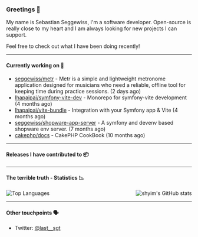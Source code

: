### Greetings 👋

My name is Sebastian Seggewiss, I'm a software developer.
Open-source is really close to my heart and I am always looking for new projects I can support.

Feel free to check out what I have been doing recently!

---

#### Currently working on 💪

- [seggewiss/metr](https://github.com/seggewiss/metr) - Metr is a simple and lightweight metronome application designed for musicians who need a reliable, offline tool for keeping time during practice sessions. (2 days ago)
- [lhapaipai/symfony-vite-dev](https://github.com/lhapaipai/symfony-vite-dev) - Monorepo for symfony-vite development (4 months ago)
- [lhapaipai/vite-bundle](https://github.com/lhapaipai/vite-bundle) - Integration with your Symfony app &amp; Vite (4 months ago)
- [seggewiss/shopware-app-server](https://github.com/seggewiss/shopware-app-server) - A symfony and devenv based shopware env server. (7 months ago)
- [cakephp/docs](https://github.com/cakephp/docs) - CakePHP CookBook (10 months ago)

---

#### Releases I have contributed to 📦


---

#### The terrible truth - Statistics 📉

<img align="right" alt="shyim's GitHub stats" src="https://github-readme-stats.vercel.app/api?username=seggewiss&count_private=1&show_icons=true&" />

![Top Languages](https://github-readme-stats.vercel.app/api/top-langs/?username=seggewiss)

---

#### Other touchpoints 🗣

- Twitter: [@last__sgt](https://twitter.com/last__sgt)

